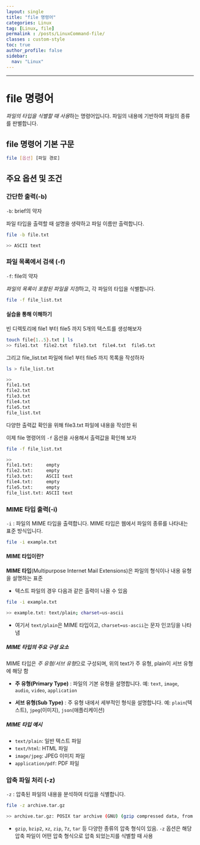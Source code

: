 ```yaml
---
layout: single
title: "file 명령어"
categories: Linux
tag: [Linux, file]
permalink : /posts/LinuxCommand-file/
classes : custom-style
toc: true
author_profile: false
sidebar:
  nav: "Linux"
---
```


<hr>

# file 명령어

*파일의 타입을 식별할 때 사용*하는 명령어입니다. 파일의 내용에 기반하여 파일의 종류를 판별합니다.

## file 명령어 기본 구문

```bash
file [옵션] [파일 경로]
```

## 주요 옵션 및 조건

### 간단한 출력(-b)

`-b`: brief의 약자

파일 타입을 출력할 때 설명을 생략하고 파일 이름만 출력합니다.

```bash
file -b file.txt

>> ASCII text
```

### 파일 목록에서 검색 (-f)

`-f`: file의 약자

*파일의 목록이 포함된 파일을 지정*하고, 각 파일의 타입을 식별합니다.

```bash
file -f file_list.txt
```

#### 실습을 통해 이해하기

빈 디렉토리에 file1 부터 file5 까지 5개의 텍스트를 생성해보자

  ```bash
  touch file{1..5}.txt | ls
  >> file1.txt  file2.txt  file3.txt  file4.txt  file5.txt
  ```

그리고 file_list.txt 파일에 file1 부터 file5 까지 목록을 작성하자

  ```bash
  ls > file_list.txt

  >>  
  file1.txt
  file2.txt
  file3.txt
  file4.txt
  file5.txt
  file_list.txt
  ```

다양한 출력값 확인을 위해 file3.txt 파일에 내용을 작성한 뒤

이제 file 명령어의 `-f` 옵션을 사용해서 출력값을 확인해 보자

  ```bash
  file -f file_list.txt

  >>
  file1.txt:     empty
  file2.txt:     empty
  file3.txt:     ASCII text
  file4.txt:     empty
  file5.txt:     empty
  file_list.txt: ASCII text
  ```

### MIME 타입 출력(-i)

`-i` : 파일의 MIME 타입을 출력합니다. MIME 타입은 웹에서 파일의 종류를 나타내는 표준 방식입니다.

```bash
file -i example.txt
```

#### MIME 타입이란?

**MIME 타입**(Multipurpose Internet Mail Extensions)은 파일의 형식이나 내용 유형을 설명하는 표준

- 텍스트 파일의 경우 다음과 같은 출력이 나올 수 있음

```bash
file -i example.txt

>> example.txt: text/plain; charset=us-ascii
```

- 여기서 `text/plain`은 MIME 타입이고, `charset=us-ascii`는 문자 인코딩을 나타냄

##### MIME 타입의 주요 구성 요소

MIME 타입은 *주 유형/서브 유형*으로 구성되며, 위의 text가 주 유형, plain이 서브 유형에 해당 함

- **주 유형(Primary Type)** : 파일의 기본 유형을 설명합니다. 예: `text`, `image`, `audio`, `video`, `application`

- **서브 유형(Sub Type)** : 주 유형 내에서 세부적인 형식을 설명합니다. 예: `plain`(텍스트), `jpeg`(이미지), `json`(애플리케이션)

##### MIME 타입 예시

- `text/plain`: 일반 텍스트 파일
- `text/html`: HTML 파일
- `image/jpeg`: JPEG 이미지 파일
- `application/pdf`: PDF 파일

### 압축 파일 처리 (-z)

`-z` : 압축된 파일의 내용을 분석하여 타입을 식별합니다.

```bash
file -z archive.tar.gz

>> archive.tar.gz: POSIX tar archive (GNU) (gzip compressed data, from Unix)
```

- `gzip`, `bzip2`, `xz`, `zip`, `7z`, `tar` 등 다양한 종류의 압축 형식이 있음. `-z` 옵션은 해당 압축 파일이 어떤 압축 형식으로 압축 되었는지를 식별할 때 사용

